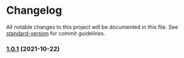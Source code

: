 # Changelog

All notable changes to this project will be documented in this file. See [standard-version](https://github.com/conventional-changelog/standard-version) for commit guidelines.

### [1.0.1](https://github.com/kgsi/release-automation-test/compare/v1.0.0...v1.0.1) (2021-10-22)
